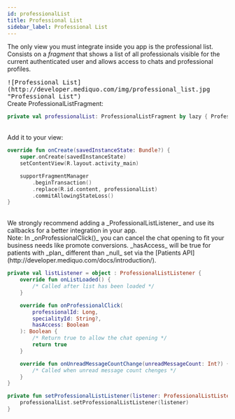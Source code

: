 ```yaml
---
id: professionalList
title: Professional List
sidebar_label: Professional List
---
```


The only view you must integrate inside you app is the professional list.
Consists on a _fragment_ that shows a list of all professionals visible for the current authenticated user and allows access to chats and professional profiles.  

<kbd>
![Professional List](http://developer.mediquo.com/img/professional_list.jpg "Professional List")
</kbd>

<br/>
Create ProfessionalListFragment:

```kotlin
private val professionalList: ProfessionalListFragment by lazy { ProfessionalListFragment() }
```

<br/>
Add it to your view:

```kotlin
override fun onCreate(savedInstanceState: Bundle?) {        
    super.onCreate(savedInstanceState)
    setContentView(R.layout.activity_main)

    supportFragmentManager
        .beginTransaction()
        .replace(R.id.content, professionalList)
        .commitAllowingStateLoss()
}
```

<br/>
We strongly recommend adding a _ProfessionalListListener_ and use its callbacks for a better integration in your app.
<br/>Note: In _onProfessionalClick()_ you can cancel the chat opening to fit your business needs like promote conversions.
_hasAccess_ will be true for patients with _plan_ different than _null_ set via the [Patients API](http://developer.mediquo.com/docs/introduction/).

```kotlin
private val listListener = object : ProfessionalListListener {
    override fun onListLoaded() {
        /* Called after list has been loaded */      
    }

    override fun onProfessionalClick(
        professionalId: Long,
        specialityId: String?,
        hasAccess: Boolean
    ): Boolean {
        /* Return true to allow the chat opening */
        return true
    }

    override fun onUnreadMessageCountChange(unreadMessageCount: Int?) {
        /* Called when unread message count chenges */           
    }
}

private fun setProfessionalListListener(listener: ProfessionalListListener) {
    professionalList.setProfessionalListListener(listener)
}
```
